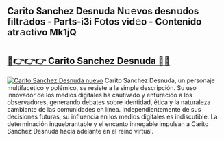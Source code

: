 ## Carito Sanchez Desnuda N𝚞𝚎vos desn𝚞dos filtr𝚊dos - Parts-i3i F𝚘tos vid𝚎o - C𝚘ntenido atr𝚊ctivo Mk1jQ

# <h2><a href="http://mb6zhy.tromn.icu/?c=Carito+Sanchez+Desnuda">🔗👉👉👉 Carito Sanchez Desnuda 🔗🔗</a></h2>

[![Carito Sanchez Desnuda nuevo](https://i.imgur.com/pEAQMta.gif)](http://mb6zhy.tromn.icu/?c=Carito+Sanchez+Desnuda)
Carito Sanchez Desnuda, un personaje multifacético y polémico, se resiste a la simple descripción. Su uso innovador de los medios digitales ha cautivado y enfurecido a los observadores, generando debates sobre identidad, ética y la naturaleza cambiante de las comunidades en línea. Independientemente de sus decisiones futuras, su influencia en los medios digitales es indiscutible. La determinación inquebrantable y el encanto innegable impulsan a Carito Sanchez Desnuda hacia adelante en el reino virtual.
